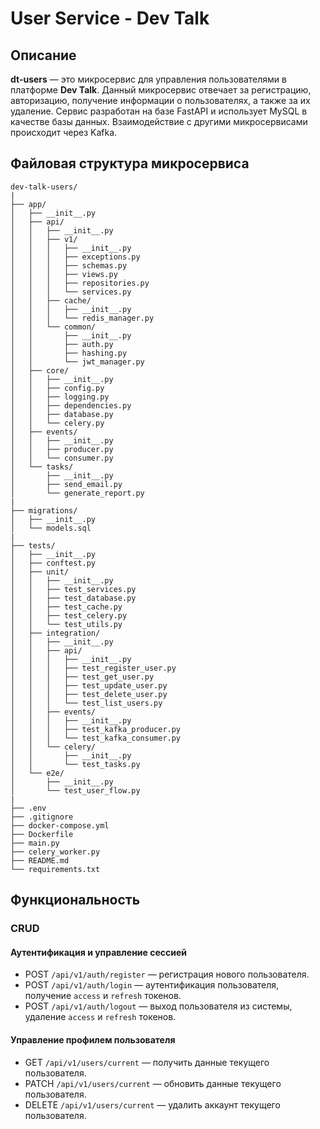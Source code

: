 # User Service - Dev Talk

## Описание

**dt-users** — это микросервис для управления пользователями в платформе **Dev Talk**. Данный микросервис отвечает за регистрацию, авторизацию, получение информации о пользователях, а также за их удаление. Сервис разработан на базе FastAPI и использует MySQL в качестве базы данных. Взаимодействие с другими микросервисами происходит через Kafka.

## Файловая структура микросервиса

```
dev-talk-users/
|
├── app/
│   ├── __init__.py
│   ├── api/
│   │   ├── __init__.py
│   │   ├── v1/
│   │   │   ├── __init__.py
│   │   │   ├── exceptions.py
│   │   │   ├── schemas.py
│   │   │   ├── views.py
│   │   │   ├── repositories.py
│   │   │   └── services.py
│   │   ├── cache/
│   │   │   ├── __init__.py
│   │   │   └── redis_manager.py
│   │   └── common/
│   │       ├── __init__.py
│   │       ├── auth.py
│   │       ├── hashing.py
│   │       └── jwt_manager.py
│   ├── core/
│   │   ├── __init__.py
│   │   ├── config.py
│   │   ├── logging.py
│   │   ├── dependencies.py
│   │   ├── database.py
│   │   └── celery.py
│   ├── events/
│   │   ├── __init__.py
│   │   ├── producer.py
│   │   └── consumer.py
│   └── tasks/
│       ├── __init__.py
│       ├── send_email.py
│       └── generate_report.py
|
├── migrations/
│   ├── __init__.py
│   └── models.sql
|
├── tests/
│   ├── __init__.py
│   ├── conftest.py
│   ├── unit/
│   │   ├── __init__.py
│   │   ├── test_services.py
│   │   ├── test_database.py
│   │   ├── test_cache.py
│   │   ├── test_celery.py
│   │   └── test_utils.py
│   ├── integration/
│   │   ├── __init__.py
│   │   ├── api/
│   │   │   ├── __init__.py
│   │   │   ├── test_register_user.py
│   │   │   ├── test_get_user.py
│   │   │   ├── test_update_user.py
│   │   │   ├── test_delete_user.py
│   │   │   └── test_list_users.py
│   │   ├── events/
│   │   │   ├── __init__.py
│   │   │   ├── test_kafka_producer.py
│   │   │   └── test_kafka_consumer.py
│   │   └── celery/
│   │       ├── __init__.py
│   │       └── test_tasks.py
│   └── e2e/
│       ├── __init__.py
│       └── test_user_flow.py
|
├── .env
├── .gitignore
├── docker-compose.yml
├── Dockerfile
├── main.py
├── celery_worker.py
├── README.md
└── requirements.txt
```

## Функциональность

### CRUD

#### Аутентификация и управление сессией

- POST `/api/v1/auth/register` — регистрация нового пользователя.
- POST `/api/v1/auth/login` — аутентификация пользователя, получение `access` и `refresh` токенов.
- POST `/api/v1/auth/logout` — выход пользователя из системы, удаление `access` и `refresh` токенов.

#### Управление профилем пользователя

- GET `/api/v1/users/current` — получить данные текущего пользователя.
- PATCH `/api/v1/users/current` — обновить данные текущего пользователя.
- DELETE `/api/v1/users/current` — удалить аккаунт текущего пользователя.
